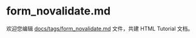 form_novalidate.md
===

欢迎您编辑 <a target="__blank" href="https://github.com/jaywcjlove/html-tutorial/blob/main/docs/tags/form_novalidate.md">docs/tags/form_novalidate.md</a> 文件，共建 HTML Tutorial 文档。